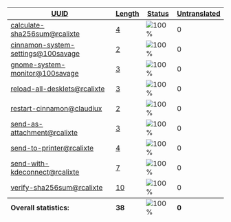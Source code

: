 <table>
  <thead>
    <tr>
      <th>
        <a href="#" id="uuid">UUID</a>
      </th>
      <th>
        <a href="#" id="length">Length</a>
      </th>
      <th>
        <a href="#" id="status">Status</a>
      </th>
      <th>
        <a href="#" id="untranslated">Untranslated</a>
      </th>
    </tr>
  </thead>
  <tbody>
    <tr>
      <td class="uuid" data-value="calculate-sha256sum@rcalixte">
        <a href="calculate-sha256sum@rcalixte.md">calculate-sha256sum@rcalixte</a>
      </td>
      <td class="length" data-value="4">
        <a href="https://github.com/linuxmint/cinnamon-spices-actions/blob/master/calculate-sha256sum%40rcalixte/files/calculate-sha256sum%40rcalixte/po/es.po">4</a>
      </td>
      <td class="status" data-value="100">
        <img src="https://progress-bar.dev/100" alt="100%" />
      </td>
      <td class="untranslated" data-value="0">
        0
      </td>
    </tr>
    <tr>
      <td class="uuid" data-value="cinnamon-system-settings@100savage">
        <a href="cinnamon-system-settings@100savage.md">cinnamon-system-settings@100savage</a>
      </td>
      <td class="length" data-value="2">
        <a href="https://github.com/linuxmint/cinnamon-spices-actions/blob/master/cinnamon-system-settings%40100savage/files/cinnamon-system-settings%40100savage/po/es.po">2</a>
      </td>
      <td class="status" data-value="100">
        <img src="https://progress-bar.dev/100" alt="100%" />
      </td>
      <td class="untranslated" data-value="0">
        0
      </td>
    </tr>
    <tr>
      <td class="uuid" data-value="gnome-system-monitor@100savage">
        <a href="gnome-system-monitor@100savage.md">gnome-system-monitor@100savage</a>
      </td>
      <td class="length" data-value="3">
        <a href="https://github.com/linuxmint/cinnamon-spices-actions/blob/master/gnome-system-monitor%40100savage/files/gnome-system-monitor%40100savage/po/es.po">3</a>
      </td>
      <td class="status" data-value="100">
        <img src="https://progress-bar.dev/100" alt="100%" />
      </td>
      <td class="untranslated" data-value="0">
        0
      </td>
    </tr>
    <tr>
      <td class="uuid" data-value="reload-all-desklets@rcalixte">
        <a href="reload-all-desklets@rcalixte.md">reload-all-desklets@rcalixte</a>
      </td>
      <td class="length" data-value="3">
        <a href="https://github.com/linuxmint/cinnamon-spices-actions/blob/master/reload-all-desklets%40rcalixte/files/reload-all-desklets%40rcalixte/po/es.po">3</a>
      </td>
      <td class="status" data-value="100">
        <img src="https://progress-bar.dev/100" alt="100%" />
      </td>
      <td class="untranslated" data-value="0">
        0
      </td>
    </tr>
    <tr>
      <td class="uuid" data-value="restart-cinnamon@claudiux">
        <a href="restart-cinnamon@claudiux.md">restart-cinnamon@claudiux</a>
      </td>
      <td class="length" data-value="2">
        <a href="https://github.com/linuxmint/cinnamon-spices-actions/blob/master/restart-cinnamon%40claudiux/files/restart-cinnamon%40claudiux/po/es.po">2</a>
      </td>
      <td class="status" data-value="100">
        <img src="https://progress-bar.dev/100" alt="100%" />
      </td>
      <td class="untranslated" data-value="0">
        0
      </td>
    </tr>
    <tr>
      <td class="uuid" data-value="send-as-attachment@rcalixte">
        <a href="send-as-attachment@rcalixte.md">send-as-attachment@rcalixte</a>
      </td>
      <td class="length" data-value="3">
        <a href="https://github.com/linuxmint/cinnamon-spices-actions/blob/master/send-as-attachment%40rcalixte/files/send-as-attachment%40rcalixte/po/es.po">3</a>
      </td>
      <td class="status" data-value="100">
        <img src="https://progress-bar.dev/100" alt="100%" />
      </td>
      <td class="untranslated" data-value="0">
        0
      </td>
    </tr>
    <tr>
      <td class="uuid" data-value="send-to-printer@rcalixte">
        <a href="send-to-printer@rcalixte.md">send-to-printer@rcalixte</a>
      </td>
      <td class="length" data-value="4">
        <a href="https://github.com/linuxmint/cinnamon-spices-actions/blob/master/send-to-printer%40rcalixte/files/send-to-printer%40rcalixte/po/es.po">4</a>
      </td>
      <td class="status" data-value="100">
        <img src="https://progress-bar.dev/100" alt="100%" />
      </td>
      <td class="untranslated" data-value="0">
        0
      </td>
    </tr>
    <tr>
      <td class="uuid" data-value="send-with-kdeconnect@rcalixte">
        <a href="send-with-kdeconnect@rcalixte.md">send-with-kdeconnect@rcalixte</a>
      </td>
      <td class="length" data-value="7">
        <a href="https://github.com/linuxmint/cinnamon-spices-actions/blob/master/send-with-kdeconnect%40rcalixte/files/send-with-kdeconnect%40rcalixte/po/es.po">7</a>
      </td>
      <td class="status" data-value="100">
        <img src="https://progress-bar.dev/100" alt="100%" />
      </td>
      <td class="untranslated" data-value="0">
        0
      </td>
    </tr>
    <tr>
      <td class="uuid" data-value="verify-sha256sum@rcalixte">
        <a href="verify-sha256sum@rcalixte.md">verify-sha256sum@rcalixte</a>
      </td>
      <td class="length" data-value="10">
        <a href="https://github.com/linuxmint/cinnamon-spices-actions/blob/master/verify-sha256sum%40rcalixte/files/verify-sha256sum%40rcalixte/po/es.po">10</a>
      </td>
      <td class="status" data-value="100">
        <img src="https://progress-bar.dev/100" alt="100%" />
      </td>
      <td class="untranslated" data-value="0">
        0
      </td>
    </tr>
  <tfoot>
    <tr>
      <td class="uuid" data-value="Overall statistics:">
        <b>Overall statistics:</b>
      </td>
      <td class="length" data-value="38">
        <b>38</b>
      </td>
      <td class="status" data-value="100">
        <img src="https://progress-bar.dev/100" alt="100%" />
      </td>
      <td class="untranslated" data-value="0">
        <b>0</b>
      </td>
    </tr>
  </tfoot>
</table>

